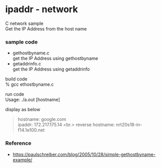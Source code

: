 ipaddr - network
===============

C network sample <br/>
Get the IP Address from the host name <br/>

### sample code
- gethostbyname.c <br/>
get the IP Address using gethostbyname <br/>
- getaddrinfo.c <br/>
get the IP Address using getaddrinfo


build code  <br/>
% gcc ethostbyname.c <br/>

run code <br/>
Usage: ./a.out [hostname] <br/>

display as below <br/>
> hostname: google.com <br/>
> ipaddr: 172.217.175.14 <br.>
> reverse hostname: nrt20s18-in-f14.1e100.net <br/>


### Reference <br/>
- https://paulschreiber.com/blog/2005/10/28/simple-gethostbyname-example/

